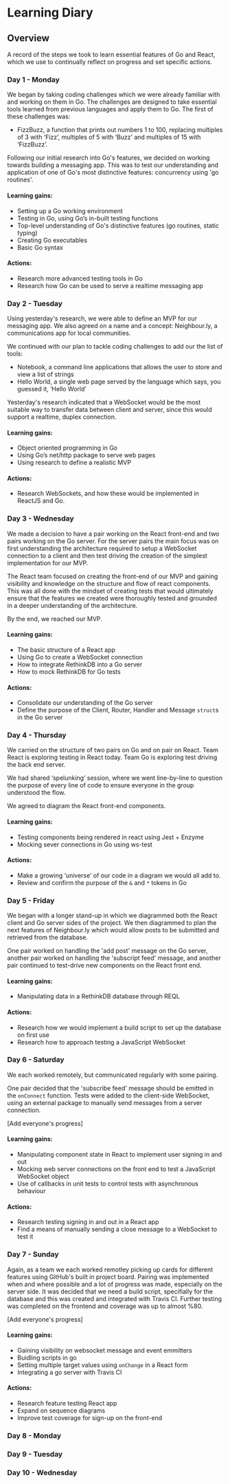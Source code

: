 # Learning Diary

## Overview

A record of the steps we took to learn essential features of Go and React, which we use to continually reflect on progress and set specific actions.


### Day 1 - Monday
We began by taking coding challenges which we were already familiar with and working on them in Go. The challenges are designed to take essential tools learned from previous languages and apply them to Go. The first of these challenges was:
* FizzBuzz, a function that prints out numbers 1 to 100, replacing multiples of 3 with ‘Fizz’, multiples of 5 with ‘Buzz’ and multiples of 15 with ‘FizzBuzz’.

Following our initial research into Go's features, we decided on working towards building a messaging app. This was to test our understanding and application of one of Go's most distinctive features: concurrency using 'go routines'.

#### Learning gains:
* Setting up a Go working environment
* Testing in Go, using Go’s in-built testing functions
* Top-level understanding of Go's distinctive features (go routines, static typing)
* Creating Go executables
* Basic Go syntax

#### Actions:
* Research more advanced testing tools in Go
* Research how Go can be used to serve a realtime messaging app

### Day 2 - Tuesday

Using yesterday's research, we were able to define an MVP for our messaging app. We also agreed on a name and a concept: Neighbour.ly, a communications app for local communities.

We continued with our plan to tackle coding challenges to add our the list of tools:

* Notebook, a command line applications that allows the user to store and view a list of strings
* Hello World, a single web page served by the language which says, you guessed it, ‘Hello World’

Yesterday's research indicated that a WebSocket would be the most suitable way to transfer data between client and server, since this would support a realtime, duplex connection.

#### Learning gains:
* Object oriented programming in Go
* Using Go’s net/http package to serve web pages
* Using research to define a realistic MVP

#### Actions:
* Research WebSockets, and how these would be implemented in ReactJS and Go.

### Day 3 - Wednesday

We made a decision to have a pair working on the React front-end and two pairs working on the Go server. For the server pairs the main focus was on first understanding the architecture required to setup a WebSocket connection to a client and then test driving the creation of the simplest implementation for our MVP.

The React team focused on creating the front-end of our MVP and gaining visibility and knowledge on the structure and flow of react components. This was all done with the mindset of creating tests that would ultimately ensure that the features we created were thoroughly tested and grounded in a deeper understanding of the architecture.

By the end, we reached our MVP.

#### Learning gains:
* The basic structure of a React app
* Using Go to create a WebSocket connection
* How to integrate RethinkDB into a Go server
* How to mock RethinkDB for Go tests

#### Actions:
* Consolidate our understanding of the Go server
* Define the purpose of the Client, Router, Handler and Message `struct`s in the Go server


### Day 4 - Thursday

We carried on the structure of two pairs on Go and on pair on React. Team React is exploring testing in React today. Team Go is exploring test driving the back end server.

We had shared ‘spelunking’ session, where we went line-by-line to question the purpose of every line of code to ensure everyone in the group understood the flow.

We agreed to diagram the React front-end components.

#### Learning gains:
* Testing components being rendered in react using Jest + Enzyme
* Mocking sever connections in Go using ws-test

#### Actions:
* Make a growing ‘universe’ of our code in a diagram we would all add to.
* Review and confirm the purpose of the `&` and `*` tokens in Go

### Day 5 - Friday

We began with a longer stand-up in which we diagrammed both the React client and Go server sides of the project. We then diagrammed to plan the next features of Neighbour.ly which would allow posts to be submitted and retrieved from the database.

One pair worked on handling the 'add post' message on the Go server, another pair worked on handling the 'subscript feed' message, and another pair continued to test-drive new components on the React front end.

#### Learning gains:
* Manipulating data in a RethinkDB database through REQL

#### Actions:
* Research how we would implement a build script to set up the database on first use
* Research how to approach testing a JavaScript WebSocket

### Day 6 - Saturday

We each worked remotely, but communicated regularly with some pairing.

One pair decided that the 'subscribe feed' message should be emitted in the `onConnect` function. Tests were added to the client-side WebSocket, using an external package to manually send messages from a server connection.

[Add everyone's progress]

#### Learning gains:
* Manipulating component state in React to implement user signing in and out
* Mocking web server connections on the front end to test a JavaScript WebSocket object
* Use of callbacks in unit tests to control tests with asynchronous behaviour

#### Actions:
* Research testing signing in and out in a React app
* Find a means of manually sending a close message to a WebSocket to test it

### Day 7 - Sunday

Again, as a team we each worked remotley picking up cards for different features using GitHub's built in project board. Pairing was implemented when and where possible and a lot of progress was made, especially on the server side.  It was decided that we need a build script, specifially for the database and this was created and integrated with Travis CI. Further testing was completed on the frontend and coverage was up to almost %80. 

[Add everyone's progress]

#### Learning gains:
* Gaining visibility on websocket message and event emmitters
* Buidling scripts in go
* Setting multiple target values using `onChange` in a React form
* Integrating a go server with Travis CI

#### Actions:
* Research feature testing React app
* Expand on sequence diagrams
* Improve test coverage for sign-up on the front-end

### Day 8 - Monday

### Day 9 - Tuesday

### Day 10 - Wednesday

